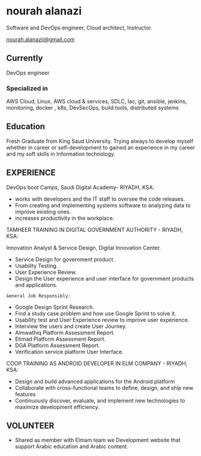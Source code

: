 
# nourah alanazi
Software and DevOps engineer, Cloud architect, Instructor.


<div id="webaddress">
<a href="nourah.alanazii@gmail.com">nourah.alanazii@gmail.com</a>
</div>


## Currently

 DevOps engineer 

### Specialized in

AWS Cloud, Linux, AWS cloud & services, SDLC, Iac, git, ansible, jenkins, monitoring, docker , k8s, DevSecOps, build tools, distributed systems



## Education

Fresh Graduate from King Saud University. Trying always to develop myself whether in career or self-development to gained an experience in my career and my soft skills in Information technology.



## EXPERIENCE
DevOps boot Camps, Saudi Digital Academy- RIYADH, KSA:

-	works with developers and the IT staff to oversee the code releases.
-	From creating and implementing systems software to analyzing data to improve existing ones.
-	increases productivity in the workplace.

TAMHEER TRAINING IN DIGITAL GOVERNMENT AUTHORITY - RIYADH, KSA:
                   
 Innovation Analyst & Service Design, Digital Innovation Center.
-	 Service Design for government product.
-	 Usability Testing.
-	 User Experience Review.
-	 Design the User experience and user interface for government products and applications. 
 
    General Job Responsibly:
-	Google Design Sprint Research.
-	Find a study case problem and how use Google Sprint to solve it.
-	Usability test and User Experience review to improve user experience.
-	Interview the users and create User Journey.
-	Almwathiq Platform Assessment Report.
-	Etimad Platform Assessment Report. 
-	DGA Platform Assessment Report.
-	Verification service platform User Interface. 

COOP TRAINING  AS ANDROID DEVELOPER IN ELM COMPANY - RIYADH, KSA:
-	Design and build advanced applications for the Android platform
-	Collaborate with cross-functional teams to define, design, and ship new features
-	Continuously discover, evaluate, and implement new technologies to maximize development efficiency.


## VOLUNTEER

- Shared as member with Elmam team we Development website that support Arabic education and Arabic content. 


<!-- ### Footer

Last updated: June 2022 -->

